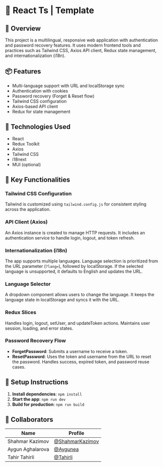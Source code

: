 # 📘 React Ts | Template

## 🚀 Overview

This project is a multilingual, responsive web application with authentication and password recovery features. It uses modern frontend tools and practices such as Tailwind CSS, Axios API client, Redux state management, and internationalization (i18n).

## 📦 Features

- Multi-language support with URL and localStorage sync  
- Authentication with cookies  
- Password recovery (Forget & Reset flow)  
- Tailwind CSS configuration  
- Axios-based API client  
- Redux for state management  

## 🧰 Technologies Used

- React  
- Redux Toolkit  
- Axios  
- Tailwind CSS  
- i18next  
- MUI (optional)

## 🔧 Key Functionalities

### Tailwind CSS Configuration

Tailwind is customized using `tailwind.config.js` for consistent styling across the application.

### API Client (Axios)

An Axios instance is created to manage HTTP requests. It includes an authentication service to handle login, logout, and token refresh.

### Internationalization (i18n)

The app supports multiple languages. Language selection is prioritized from the URL parameter (`?lang=`), followed by localStorage. If the selected language is unsupported, it defaults to English and updates the URL.

### Language Selector

A dropdown component allows users to change the language. It keeps the language state in localStorage and syncs it with the URL.

### Redux Slices

Handles login, logout, setUser, and updateToken actions. Maintains user session, loading, and error states.

### Password Recovery Flow

- **ForgetPassword**: Submits a username to receive a token.  
- **ResetPassword**: Uses the token and username from the URL to reset the password. Handles success, expired token, and password reuse cases.

## 🧪 Setup Instructions

1. **Install dependencies**: `npm install`  
2. **Start the app**: `npm run dev`  
3. **Build for production**: `npm run build`


## 🤝 Collaborators

| Name             | Profile                                    |
|------------------|--------------------------------------------|
| Shahmar Kazimov  | [@ShahmarKazimov](https://github.com/ShahmarKazimov) |
| Aygun Aghalarova | [@Aygunea](https://github.com/Aygunea)     |
| Tahir Tahirli    | [@Tahirli](https://github.com/TAHiRLI)     |
